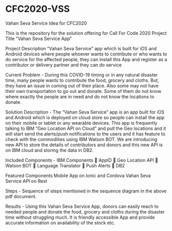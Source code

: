 # CFC2020-VSS
Vahan Seva Service Idea for CFC2020

This is the repository for the solution offering for Call For Code 2020 Project Title “Vahan Seva Service App”

Project Description
“Vahan Seva Service” app which is built for iOS and Android devices where people whoever wants to contribute or who wants to do service for the affected people, they can install this App and register as a contributor or delivery partner and they can do service 

Current Problem -
During this COVID-19 timing or in any natural disaster time, many people wants to contribute the food, grocery and cloths. But, they have an issue in coming out of their place. Also some may not have their own transportation to go out and donate. Some of them do not know where exactly the people are in need and do not know the locations to donate.

Solution Description -
The “Vahan Seva Service” app is an app built for iOS and Android which is deployed on cloud store so people can install the app on their mobile or tablet or any wearable devices. This app is frequently talking to IBM “Geo Location API on Cloud” and pull the Geo locations and it will start send the alerts/push notifications to the users and it has feature to check with the commodities using IBM Watson BOT. We are introducing new API to store the details of contributors and donors and this new API is on IBM cloud and storing the data in DB2.

Included Components -
IBM Components
	AppID
	Geo Location API
	Watson BOT
	Language Translator
	Push Alerts
	DB2

Featured Components
	Mobile App on Ionic and Cordova
	Vahan Seva Service API on Rest

Steps -
Sequence of steps mentioned in the sequence diagram in the above pdf document.

Results -
Using this Vahan Seva Service App, donors can easily reach to needed people and donate the food, grocery and cloths during the disaster time without struggling much. It is friendly accessible App and provide accurate information on availability of the stock etc.
